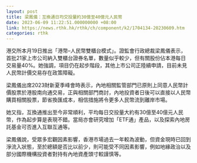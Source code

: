 ```yaml
---
layout: post
title: 梁鳳儀：互換通日均交投量約30億至40億元人民幣
date: 2023-06-09 11:22:51.000000000 +08:00
link: https://news.rthk.hk/rthk/ch/component/k2/1704134-20230609.htm
categories: rthk
---
```


港交所本月19日推出「港幣–人民幣雙櫃台模式」。證監會行政總裁梁鳳儀表示，首批21家上市公司納入雙櫃台證券名單，數量似乎較少，但有關股份佔本港每日交易量40%。她強調，項目仍在起步階段，其他上市公司正陸續申請，目前未見人民幣計價交易存在政策障礙。

梁鳳儀出席2023財新夏季峰會時表示，內地相關監管部門已原則上同意人民幣計價股票於港股南向通交易，正與相關部門商討，內地投資者日後可以直接以人民幣購買相關股票，節省換匯成本，相信措施將令更多人民幣流到離岸市場。

她又指，互換通推出至今非常順利，平均每日交投量大約有30億至40億元人民幣，作為起步算是表現不錯。當局亦會研究增加「ETF通」產品，以及探索內地房託基金可否進入互聯互通等。

梁鳳儀說，受眾多宏觀因素影響，香港市場過去一年較為波動，但資金現時已回到淨流入狀態，至於總額是否比以前少，則可能受不同因素影響，例如地緣政治以及部分國際機構投資者對持有內地資產頭寸較謹慎等。
